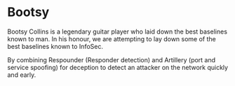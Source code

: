 # Bootsy
Bootsy Collins is a legendary guitar player who laid down the best baselines known to man. In his honour, we are attempting to lay down some of the best baselines known to InfoSec.

By combining Respounder (Responder detection) and Artillery (port and service spoofing) for deception to detect an attacker on the network quickly and early.
